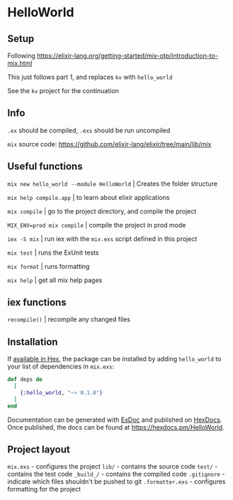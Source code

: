 # HelloWorld

## Setup
Following https://elixir-lang.org/getting-started/mix-otp/introduction-to-mix.html

This just follows part 1, and replaces `kv` with `hello_world`

See the `kv` project for the continuation


## Info
`.ex` should be compiled, `.exs` should be run uncompiled

`mix` source code:
https://github.com/elixir-lang/elixir/tree/main/lib/mix


## Useful functions
`mix new hello_world --module HelloWorld` | Creates the folder structure

`mix help compile.app` | to learn about elixir applications

`mix compile` | go to the project directory, and compile the project

`MIX_ENV=prod mix compile` | compile the project in prod mode

`iex -S mix` | run iex with the `mix.exs` script defined in this project

`mix test`  | runs the ExUnit tests

`mix format` | runs formatting

`mix help` | get all mix help pages

## iex functions
`recompile()` | recompile any changed files

## Installation

If [available in Hex](https://hex.pm/docs/publish), the package can be installed
by adding `hello_world` to your list of dependencies in `mix.exs`:

```elixir
def deps do
  [
    {:hello_world, "~> 0.1.0"}
  ]
end
```

Documentation can be generated with [ExDoc](https://github.com/elixir-lang/ex_doc)
and published on [HexDocs](https://hexdocs.pm). Once published, the docs can
be found at <https://hexdocs.pm/HelloWorld>.


## Project layout
`mix.exs`     - configures the project
`lib/`        - contains the source code
`test/`       - contains the test code
`_build_/`    - contains the compiled code
`.gitignore`  - indicate which files shouldn't be pushed to git
`.formatter.exs` - configures formatting for the project
